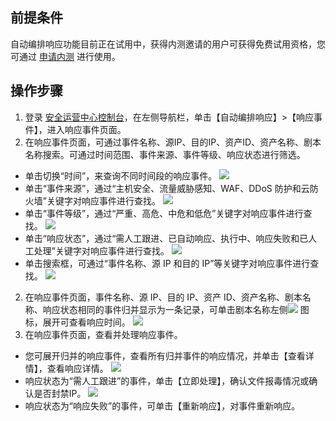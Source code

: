 ##  前提条件
自动编排响应功能目前正在试用中，获得内测邀请的用户可获得免费试用资格，您可通过 [申请内测](https://cloud.tencent.com/apply/p/w5svog9t1nj) 进行使用。

## 操作步骤
1. 登录 [安全运营中心控制台](https://console.cloud.tencent.com/ssav2/soar)，在左侧导航栏，单击【自动编排响应】>【响应事件】，进入响应事件页面。
2. 在响应事件页面，可通过事件名称、源IP、目的IP、资产ID、资产名称、剧本名称搜索。可通过时间范围、事件来源、事件等级、响应状态进行筛选。
 - 单击切换“时间”，来查询不同时间段的响应事件。
![](https://main.qcloudimg.com/raw/bb9f7714fc7f9487c821a4691cfb797b.png)
 - 单击“事件来源”，通过“主机安全、流量威胁感知、WAF、DDoS 防护和云防火墙”关键字对响应事件进行查找。
![](https://main.qcloudimg.com/raw/589dda91af659fcd84fa6a9e5b6d4d10.png) 
 - 单击“事件等级”，通过“严重、高危、中危和低危”关键字对响应事件进行查找。
![](https://main.qcloudimg.com/raw/6ed1dbf63ce5c295b772563471067562.png)
 - 单击“响应状态”，通过“需人工跟进、已自动响应、执行中、响应失败和已人工处理”关键字对响应事件进行查找。
![](https://main.qcloudimg.com/raw/56f2d9d78b7f6ed2c95ef537a352d859.png)
 - 单击搜索框，可通过“事件名称、源 IP 和目的 IP”等关键字对响应事件进行查找。
![](https://main.qcloudimg.com/raw/b7094edbe8ba202779bf3d6292441d65.png)
2.	在响应事件页面，事件名称、源 IP、目的 IP、资产 ID、资产名称、剧本名称、响应状态相同的事件归并显示为一条记录，可单击剧本名称左侧![](https://main.qcloudimg.com/raw/5b9eac8b014539648daf1ade48e3188a.png)	图标，展开可查看响应时间。
![](https://main.qcloudimg.com/raw/3bffdba6aa335057b63bb6f564f55331.png) 
4. 在响应事件页面，查看并处理响应事件。
 - 您可展开归并的响应事件，查看所有归并事件的响应情况，并单击【查看详情】，查看响应详情。
 ![](https://main.qcloudimg.com/raw/ead81e418a396a245ffe4a4f5cd8becc.png)
 - 响应状态为“需人工跟进”的事件，单击【立即处理】，确认文件报毒情况或确认是否封禁IP。
![](https://main.qcloudimg.com/raw/d48be43205e8bfd7e987e12214ae6a2b.png)
 - 响应状态为“响应失败”的事件，可单击【重新响应】，对事件重新响应。
